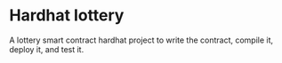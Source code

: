 # Hardhat lottery

A lottery smart contract hardhat project to write the contract, compile it, deploy it, and test it.
